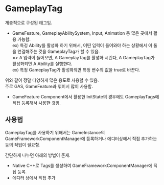 # GameplayTag

계층적으로 구성된 태그임.
- GameFeature, GameplayAbilitySystem, Input, Animation 등 많은 곳에서 활용 가능함.  
ex) 특정 Ability를 활성화 하기 위해서, 어떤 입력이 들어와야 하는 상황에서 이 둘을 연결해주는 것을 GameplayTag가 할 수 있음.  
=> A 입력이 들어오면, A GameplayTag를 활성화 시킨다, A GameplayTag가 활성화되면 A Ability를 실행한다.  
ex) 특정 GameplayTag가 활성화되면 특정 변수의 값을 true로 바꾼다.

위와 같이 정말 다양하게 많은 용도로 사용할 수 있음.  
주로 GAS, GameFeature과 엮어서 많이 사용함.

- GameFeature Component에서 활용한 InitState의 경우에도 GameplayTags에 직접 등록해서 사용한 것임.

## 사용법

GameplayTag를 사용하기 위해서는 GameInstance의 GameFrameworkComponentManager에 등록하거나 에디터상에서 직접 추가하는 등의 작업이 필요함.

간단하게 나누면 아래의 방법이 존재.
- Native C++로 Tags를 생성하여 GameFrameworkComponentManager에 직접 등록.
- 에디터 상에서 직접 추가


